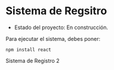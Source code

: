 <h1> Sistema de Regsitro</h1>

- Estado del proyecto: En construcción.

Para ejecutar el sistema, debes poner: 

```npm install react```

Sistema de Registro 2
